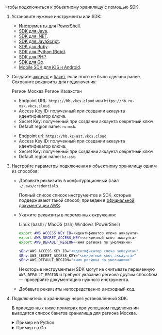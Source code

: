 Чтобы подключиться к объектному хранилищу с помощью SDK:

1. Установите нужные инструменты или SDK:

   - [Инструменты для PowerShell](https://docs.aws.amazon.com/powershell/).
   - [SDK для Java](https://docs.aws.amazon.com/sdk-for-java/index.html).
   - [SDK для .NET](https://docs.aws.amazon.com/sdk-for-net/index.html).
   - [SDK для JavaScript](https://docs.aws.amazon.com/sdk-for-javascript/index.html).
   - [SDK для Ruby](https://docs.aws.amazon.com/sdk-for-ruby/index.html).
   - [SDK для Python (Boto)](http://boto3.amazonaws.com/v1/documentation/api/latest/index.html).
   - [SDK для PHP](https://docs.aws.amazon.com/sdk-for-php/index.html).
   - [SDK для Go](https://docs.aws.amazon.com/sdk-for-go/).
   - [Mobile SDK для iOS и Android](https://docs.amplify.aws/).

1. Создайте [аккаунт](../../instructions/account-management/) и [бакет](../../instructions/buckets/create-bucket/), если этого не было сделано ранее. Сохраните реквизиты для подключения:

   <tabs>
   <tablist>
   <tab>Регион Москва</tab>
   <tab>Регион Казахстан</tab>
   </tablist>
   <tabpanel>

   - Endpoint URL: `https://hb.vkcs.cloud` или `https://hb.ru-msk.vkcs.cloud`.
   - Access Key ID: полученный при создании аккаунта идентификатор ключа.
   - Secret Key: полученный при создании аккаунта секретный ключ.
   - Default region name: `ru-msk`.

   </tabpanel>
   <tabpanel>

   - Endpoint url: `https://hb.kz-ast.vkcs.cloud`.
   - Access Key ID: полученный при создании аккаунта идентификатор ключа.
   - Secret Key: полученный при создании аккаунта секретный ключ.
   - Default region name: `kz-ast`.

   </tabpanel>
   </tabs>

1. Настройте параметры подключения к объектному хранилищу одним из способов:

   - Добавьте реквизиты в конфигурационный файл `~/.aws/credentials`.

     Полный список список инструментов и SDK, которые поддерживают такой способ, приведен в [официальной документации AWS](https://docs.aws.amazon.com/sdkref/latest/guide/supported-sdks-tools.html).

   - Укажите реквизиты в переменных окружения:

     <tabs>
     <tablist>
     <tab>Linux (bash) / MacOS (zsh)</tab>
     <tab>Windows (PowerShell)</tab>
     </tablist>
     <tabpanel>

     ```bash
     export AWS_ACCESS_KEY_ID=<идентификатор ключа аккаунта>
     export AWS_SECRET_ACCESS_KEY=<секретный ключ аккаунта>
     export AWS_DEFAULT_REGION=<имя региона по умолчанию>
     ```
  
     </tabpanel>
     <tabpanel>

     ```bash
     $Env:AWS_ACCESS_KEY_ID="<идентификатор ключа аккаунта>"
     $Env:AWS_SECRET_ACCESS_KEY="<секретный ключ аккаунта>"
     $Env:AWS_DEFAULT_REGION="<имя региона по умолчанию>"     
     ```
  
     </tabpanel>
     </tabs>

     <warn>

     Некоторые инструменты и SDK могут не считывать переменную `AWS_DEFAULT_REGION` и требуют указания региона другим способом — проверяйте документацию нужного инструмента.

     </warn>

   - Добавьте реквизиты непосредственно в исходный код.

1. Подключитесь к хранилищу через установленный SDK.

   В приведенных ниже примерах при успешном подключении выводится список бакетов хранилища для региона Москва.

   <details>
     <summary>Пример на Python</summary>

     Все параметры подключения к объектному хранилищу указаны в исходном коде.

     ```python
     import boto3
     session = boto3.session.Session()
     s3_client = session.client(
         service_name = 's3',
         endpoint_url = 'https://hb.vkcs.cloud',
         aws_access_key_id = '<YOUR_ACCESS_KEY>',
         aws_secret_access_key = '<YOUR_SECRET_KEY>',
         region_name='ru-msk'
     )

     response = s3_client.list_buckets()
 
     for key in response['Buckets']:
         print(key['Name'])
     ```

   </details>

   <details>
     <summary>Пример на Go</summary>

     Идентификатор ключа аккаунта и секретный ключ добавлены в переменные среды окружения `AWS_ACCESS_KEY_ID` и `AWS_SECRET_ACCESS_KEY` соответственно. Остальные реквизиты для доступа к объектному хранилищу указаны в исходном коде.

     ```go
     package main

     import (
         "github.com/aws/aws-sdk-go/aws"
         "github.com/aws/aws-sdk-go/aws/session"
         "github.com/aws/aws-sdk-go/service/s3"
         "log"
     )
 
     const (
         vkCloudHotboxEndpoint = "https://hb.vkcs.cloud"
         defaultRegion = "ru-msk"
     )
 
     func main() {
     	sess, _ := session.NewSession()

     	svc := s3.New(sess, aws.NewConfig().WithEndpoint(vkCloudHotboxEndpoint).WithRegion(defaultRegion))

     	if res, err := svc.ListBuckets(nil); err != nil {
     		log.Fatalf("Unable to list buckets, %v", err)
     	} else {
     		for _, b := range res.Buckets {
     			log.Printf("* %s created on %s \n", aws.StringValue(b.Name), aws.TimeValue(b.CreationDate))
     		}
     	}
     }
     ```

   </details>

